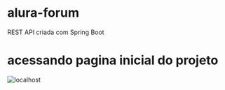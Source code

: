 # alura-forum
REST API criada com Spring Boot

# acessando pagina inicial do projeto
![localhost](https://user-images.githubusercontent.com/2064853/128651195-5345db80-1bd5-4f35-9c22-50c83564914d.jpg)
